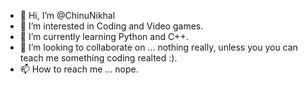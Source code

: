- 👋 Hi, I’m @ChinuNikhal
- 👀 I’m interested in Coding and Video games.
- 🌱 I’m currently learning Python and C++.
- 💞️ I’m looking to collaborate on ... nothing really, unless you you can teach me something coding realted :).
- 📫 How to reach me ... nope.

<!---
ChinuNikhal/ChinuNikhal is a ✨ special ✨ repository because its `README.md` (this file) appears on your GitHub profile.
You can click the Preview link to take a look at your changes.
--->
